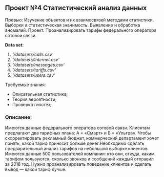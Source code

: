 ## Проект №4 Статистический анализ данных
Превью: Изучение объектов и их взаимосвязей методами статистики. Выборки и статистическая значимость. Выявление и обработка аномалий. Проект. Проанализировать тарифы федерального оператора сотовой связи.

**Data set:** 
1. *'/datasets/calls.csv'*
2. *'/datasets/internet.csv'*
3. *'/datasets/messages.csv'*
4. *'/datasets/tariffs.csv'*
5. *'/datasets/users.csv'*

Требуемые знания:
* Описательная статистика;
* Теория вероятности;
* Проверка гипотез;

### Описание:

Имеются данные федерального оператора сотовой связи. Клиентам предлагают два тарифных плана: А = «Смарт» и Б = «Ультра». Чтобы скорректировать рекламный бюджет, коммерческий департамент хочет понять, какой тариф приносит больше денег.Необходимо сделать предварительный анализ тарифов на небольшой выборке клиентов. Имеются данные 500 пользователей компании: кто они, откуда, каким тарифом пользуются, сколько звонков и сообщений каждый отправил за 2018 год. Нужно проанализировать поведение клиентов и сделать вывод — какой тариф лучше.
